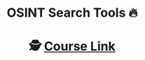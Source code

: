 <h1 align="center">OSINT Search Tools 🔥</h1>
<h1 align="center">🕵️ <a href="https://www.inteltechniques.net/courses/open-source-intelligence" target="_blank">Course Link</a></h1>